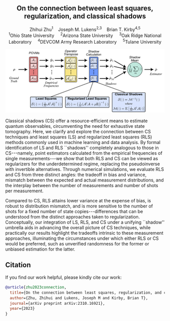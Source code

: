 <p align="center">
  <h2 align="center"> On the connection between least squares, regularization, and classical shadows </h2>
  <p align="center">
    <a style="text-decoration:none" href="https://zhihuizhu.github.io/">
                       Zhihui Zhu</a><sup>1</sup>
    &nbsp;&nbsp;
    <a style="text-decoration:none" href="https://scholar.google.com/citations?user=jl6yjvQAAAAJ&hl=en">
                        Joseph M. Lukens</a><sup>2,3</sup>
    &nbsp;&nbsp;
    <a style="text-decoration:none" href="https://briankirby.github.io/">
                       Brian T. Kirby</a><sup>4,5</sup>
    <br>
    <sup>1</sup>Ohio State University &nbsp;&nbsp;&nbsp; <sup>2</sup>Arizona State University &nbsp;&nbsp;&nbsp; <sup>3</sup>Oak Ridge National Laboratory &nbsp;&nbsp;&nbsp; <sup>4</sup>DEVCOM Army Research Laboratory &nbsp;&nbsp;&nbsp; <sup>5</sup>Tulane University
    </br>
  </p>

</p>

![](./conceptFig.png)


Classical shadows (CS) offer a resource-efficient means to estimate quantum observables, circumventing the need for exhaustive state tomography. 
Here, we clarify and explore the connection between CS techniques and least squares (LS) and regularized least squares (RLS) methods commonly used in machine learning and data analysis. 
By formal identification of LS and RLS ``shadows'' completely analogous to those in CS---namely, point estimators calculated from the empirical frequencies of single measurements---we show that both RLS and CS can be viewed as regularizers for the underdetermined regime, replacing the pseudoinverse with invertible alternatives. 
Through numerical simulations, we evaluate RLS and CS from three distinct angles: the tradeoff in bias and variance, mismatch between the expected and actual measurement distributions, and the interplay between the number of measurements and number of shots per measurement.

Compared to CS, RLS attains lower variance at the expense of bias, is robust to distribution mismatch, and is more sensitive to the number of shots for a fixed number of state copies---differences that can be understood from the distinct approaches taken to regularization. Conceptually, our integration of LS, RLS, and CS under a unifying ``shadow'' umbrella aids in advancing the overall picture of CS techniques, while practically our results highlight the tradeoffs intrinsic to these measurement approaches, illuminating the circumstances under which either RLS or CS would be preferred, such as unverified randomness for the former or unbiased estimation for the latter.

## Citation
If you find our work helpful, please kindly cite our work:
```BibTeX
@article{zhu2023connection,
  title={On the connection between least squares, regularization, and classical shadows},
  author={Zhu, Zhihui and Lukens, Joseph M and Kirby, Brian T},
  journal={arXiv preprint arXiv:2310.16921},
  year={2023}
}
```
